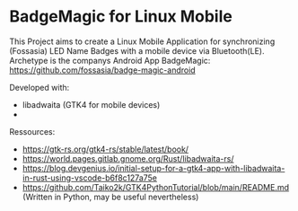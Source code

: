 # BadgeMagic for Linux Mobile

This Project aims to create a Linux Mobile Application for synchronizing (Fossasia) LED Name Badges with a mobile device via Bluetooth(LE). 
Archetype is the companys Android App BadgeMagic: https://github.com/fossasia/badge-magic-android

Developed with:
- libadwaita (GTK4 for mobile devices)
- 


Ressources:
- https://gtk-rs.org/gtk4-rs/stable/latest/book/
- https://world.pages.gitlab.gnome.org/Rust/libadwaita-rs/
- https://blog.devgenius.io/initial-setup-for-a-gtk4-app-with-libadwaita-in-rust-using-vscode-b6f8c127a75e
- https://github.com/Taiko2k/GTK4PythonTutorial/blob/main/README.md (Written in Python, may be useful nevertheless)
